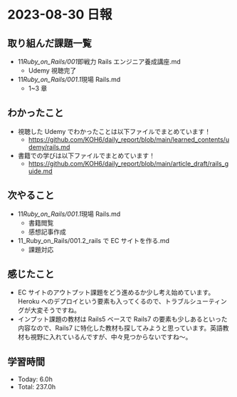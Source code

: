 # 2023-08-30 日報

## 取り組んだ課題一覧

- 11*Ruby_on_Rails/001*即戦力 Rails エンジニア養成講座.md
  - Udemy 視聴完了
- 11*Ruby_on_Rails/001.1*現場 Rails.md
  - 1~3 章

## わかったこと

- 視聴した Udemy でわかったことは以下ファイルでまとめています！
  - https://github.com/KOH6/daily_report/blob/main/learned_contents/udemy/rails.md
- 書籍での学びは以下ファイルでまとめています！
  - https://github.com/KOH6/daily_report/blob/main/article_draft/rails_guide.md

## 次やること

- 11*Ruby_on_Rails/001.1*現場 Rails.md
  - 書籍閲覧
  - 感想記事作成
- 11_Ruby_on_Rails/001.2_rails で EC サイトを作る.md
  - 課題対応

## 感じたこと

- EC サイトのアウトプット課題をどう進めるか少し考え始めています。Heroku へのデプロイという要素も入ってくるので、トラブルシューティングが大変そうですね。
- インプット課題の教材は Rails5 ベースで Rails7 の要素も少しあるといった内容なので、Rails7 に特化した教材も探してみようと思っています。英語教材も視野に入れているんですが、中々見つからないですね〜。

## 学習時間

- Today: 6.0h
- Total: 237.0h
